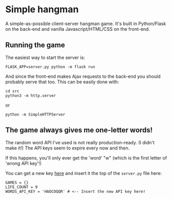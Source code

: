 # Simple hangman

A simple-as-possible client-server hangman game. It's built in Python/Flask on the back-end and vanilla Javascript/HTML/CSS on the front-end.

## Running the game

The easiest way to start the server is:

```
FLASK_APP=server.py python -m flask run
```

And since the front-end makes Ajax requests to the back-end you should probably serve that too. This can be easily done with:

```
cd src
python3 -m http.server
```

or

```
python -m SimpleHTTPServer
```

## The game always gives me one-letter words!

The random word API I've used is not really production-ready. (I didn't make it!) The API keys seem to expire every now and then.

If this happens, you'll only ever get the 'word' "w" (which is the first letter of 'wrong API key'!)

You can get a new key [here](https://random-word-api.herokuapp.com/key?) and insert it the top of the `server.py` file here:

```
GAMES = {}
LIFE_COUNT = 9
WORDS_API_KEY = 'HAOCOQQR' # <-- Insert the new API key here!
```
